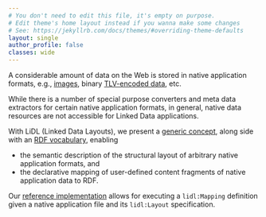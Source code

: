 ```yaml
---
# You don't need to edit this file, it's empty on purpose.
# Edit theme's home layout instead if you wanna make some changes
# See: https://jekyllrb.com/docs/themes/#overriding-theme-defaults
layout: single
author_profile: false
classes: wide
---
```

A considerable amount of data on the Web is stored in native application formats, e.g., [images](/examples/ppm), binary [TLV-encoded data](/examples/tlv), etc.

While there is a number of special purpose converters and meta data extractors for certain native application formats,  in general, native data resources are not accessible for Linked Data applications.

With LiDL (Linked Data Layouts), we present a [generic concept](/concept), along side with an [RDF vocabulary](https://github.com/linkeddatalayouts/vocabularies), enabling 
* the semantic description of the structural layout of arbitrary native application formats, and
* the declarative mapping of user-defined content fragments of native application data to RDF.

Our [reference implementation](https://github.com/linkeddatalayouts/interpreter) allows for executing a `lidl:Mapping` definition given a native application file and its `lidl:Layout` specification.